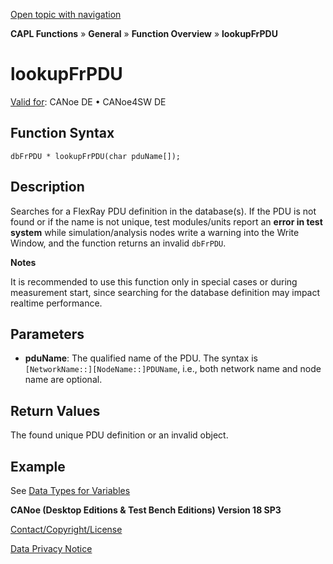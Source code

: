 [Open topic with navigation](../../../../../CANoeDEFamily.htm#Topics/CAPLFunctions/Other/Functions/CAPLfunctionlookupFrPDU.md)

**CAPL Functions** » **General** » **Function Overview** » **lookupFrPDU**

# lookupFrPDU

[Valid for](../../../Shared/FeatureAvailability.md): CANoe DE • CANoe4SW DE

## Function Syntax

```
dbFrPDU * lookupFrPDU(char pduName[]);
```

## Description

Searches for a FlexRay PDU definition in the database(s). If the PDU is not found or if the name is not unique, test modules/units report an **error in test system** while simulation/analysis nodes write a warning into the Write Window, and the function returns an invalid `dbFrPDU`.

**Notes**

It is recommended to use this function only in special cases or during measurement start, since searching for the database definition may impact realtime performance.

## Parameters

- **pduName**: The qualified name of the PDU. The syntax is `[NetworkName::][NodeName::]PDUName`, i.e., both network name and node name are optional.

## Return Values

The found unique PDU definition or an invalid object.

## Example

See [Data Types for Variables](../../../Shared/CAPL/General/DataTypesForVariables.md#Database)

**CANoe (Desktop Editions & Test Bench Editions) Version 18 SP3**

[Contact/Copyright/License](../../../Shared/ContactCopyrightLicense.md)

[Data Privacy Notice](https://www.vector.com/int/en/company/get-info/privacy-policy/)

